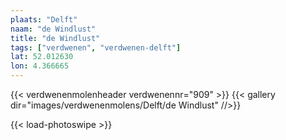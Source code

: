 ```yaml
---
plaats: "Delft"
naam: "de Windlust"
title: "de Windlust"
tags: ["verdwenen", "verdwenen-delft"]
lat: 52.012630
lon: 4.366665
---
```

{{< verdwenenmolenheader verdwenennr="909" >}}
{{< gallery dir="images/verdwenenmolens/Delft/de Windlust" //>}}

{{< load-photoswipe >}}
